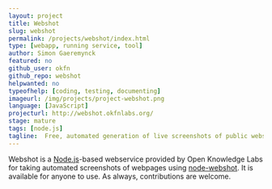 ```yaml
---
layout: project
title: Webshot
slug: webshot
permalink: /projects/webshot/index.html
type: [webapp, running service, tool]
author: Simon Gaeremynck
featured: no
github_user: okfn
github_repo: webshot
helpwanted: no
typeofhelp: [coding, testing, documenting]
imageurl: /img/projects/project-webshot.png
language: [JavaScript]
projecturl: http://webshot.okfnlabs.org/
stage: mature
tags: [node.js]
tagline:  Free, automated generation of live screenshots of public websites
---
```


Webshot is a [Node.js](http://nodejs.org/)-based webservice provided
by Open Knowledge Labs for taking automated screenshots of webpages
using [node-webshot](https://github.com/brenden/node-webshot).  It is
available for anyone to use.  As always, contributions are welcome.
